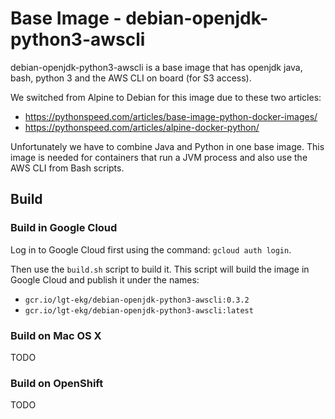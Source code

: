 # Base Image - debian-openjdk-python3-awscli

debian-openjdk-python3-awscli is a base image that has openjdk java, bash, python 3 and the AWS CLI on board (for S3 access).

We switched from Alpine to Debian for this image due to these two articles:
- https://pythonspeed.com/articles/base-image-python-docker-images/
- https://pythonspeed.com/articles/alpine-docker-python/

Unfortunately we have to combine Java and Python in one base image.
This image is needed for containers that run a JVM process and also
use the AWS CLI from Bash scripts.

## Build

### Build in Google Cloud

Log in to Google Cloud first using the command: `gcloud auth login`.

Then use the `build.sh` script to build it.
This script will build the image in Google Cloud and publish
it under the names:

 - `gcr.io/lgt-ekg/debian-openjdk-python3-awscli:0.3.2`
 - `gcr.io/lgt-ekg/debian-openjdk-python3-awscli:latest`

### Build on Mac OS X

TODO

### Build on OpenShift

TODO
